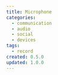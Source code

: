 ```yaml
---
title: Microphone
categories:
  - communication
  - audio
  - social
  - devices
tags:
  - record
created: 0.5.0
updated: 1.0.0
---
```

